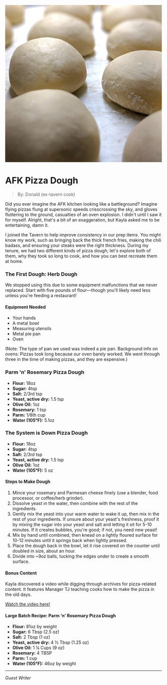 ![dough](images/dough.webp "mmmm baby pizzas")
# AFK Pizza Dough
> By: Donald (ex-tavern cook)

Did you ever imagine the AFK kitchen looking like a battleground? Imagine flying pizzas flung at supersonic speeds crisscrossing the sky, and gloves fluttering to the ground, casualties of an oven explosion. I didn't until I saw it for myself. Alright, that's a bit of an exaggeration, but Kayla asked me to be entertaining, damn it.

I joined the Tavern to help improve consistency in our prep items. You might know my work, such as bringing back the thick french fries, making the chili badass, and ensuring your steaks were the right thickness. During my tenure, we had two different kinds of pizza dough; let's explore both of them, why they took so long to cook, and how you can best recreate them at home.

### The First Dough: Herb Dough

We stopped using this due to some equipment malfunctions that we never replaced. Start with five pounds of flour—though you'll likely need less unless you're feeding a restaurant!

#### Equipment Needed

- Your hands
- A metal bowl
- Measuring utensils
- Metal pie pan
- Oven

(Note: The type of pan we used was indeed a pie pan. Background info on ovens: Pizzas took long because our oven barely worked. We went through three in the time of making pizzas, and they are expensive.)

### Parm 'n' Rosemary Pizza Dough

- **Flour:** 18oz
- **Sugar:** 4tsp
- **Salt:** 2/3rd tsp
- **Yeast, active dry:** 1.5 tsp
- **Olive Oil:** 1oz
- **Rosemary:** 1 tsp
- **Parm:** 1/8th cup
- **Water (105°F):** 5.1oz

### The System is Down Pizza Dough

- **Flour:** 18oz
- **Sugar:** 4tsp
- **Salt:** 2/3rd tsp
- **Yeast, active dry:** 1.5 tsp
- **Olive Oil:** 1oz
- **Water (105°F):** 5 oz

#### Steps to Make Dough

1. Mince your rosemary and Parmesan cheese finely (use a blender, food processor, or coffee/herb grinder).
2. Dissolve yeast in the water, then combine with the rest of the ingredients.
3. Gently mix the yeast into your warm water to wake it up, then mix in the rest of your ingredients. If unsure about your yeast's freshness, proof it by mixing the sugar into your yeast and salt and letting it sit for 5-10 minutes. If it creates bubbles, you're good; if not, you need new yeast!
4. Mix by hand until combined, then knead on a lightly floured surface for 10-12 minutes until it springs back when lightly pressed.
5. Place the dough back in the bowl, let it rise covered on the counter until doubled in size, about an hour.
6. Divide into ~9oz balls, tucking the edges under to create a smooth surface.

#### Bonus Content

Kayla discovered a video while digging through archives for pizza-related content. It features Manager TJ teaching cooks how to make the pizza in the old days.

[Watch the video here!](https://youtu.be/ZPUBA6rIADU)

#### Large Batch Recipe: Parm ‘n’ Rosemary Pizza Dough

- **Flour:** 81oz by weight
- **Sugar:** 6 Tbsp (2.5 oz)
- **Salt:** 2 Tbsp (1 oz)
- **Yeast, active dry:** 4 ½ Tbsp (1.25 oz)
- **Olive Oil:** 1 ¼ Cups (9 oz)
- **Rosemary:** 4 TBSP
- **Parm:** 1 cup
- **Water (105°F):** 46oz by weight

---

*Guest Writer*
